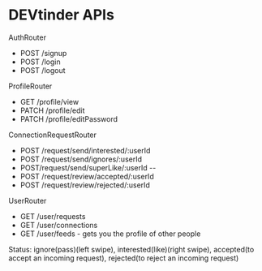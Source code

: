 # DEVtinder APIs

AuthRouter
- POST /signup
- POST /login
- POST /logout

ProfileRouter
- GET /profile/view
- PATCH /profile/edit
- PATCH /profile/editPassword 

ConnectionRequestRouter
- POST /request/send/interested/:userId
- POST /request/send/ignores/:userId
- POST/request/send/superLike/:userId
--
- POST /request/review/accepted/:userId
- POST /request/review/rejected/:userId

UserRouter
- GET /user/requests
- GET /user/connections
- GET /user/feeds  - gets you the profile of other people 




Status: ignore(pass)(left swipe), interested(like)(right swipe), accepted(to accept an incoming request),  rejected(to reject an incoming request)
